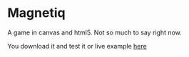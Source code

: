 Magnetiq
========
A game in canvas and html5. Not so much to say right now.

You download it and test it or live example [here](http://alessiosantocs.github.io/Magnetiq/)
